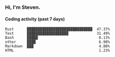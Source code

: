 ### Hi, I'm Steven.

#### Coding activity (past 7 days)
```
Rust      ▓▓▓▓▓▓▓▓▓▓▓▓▓▓▓▓▓▓▓▓▓▓▓▓▓▓▓▓▓▓  47.37%
Text      ▓▓▓▓▓▓▓▓▓▓▓▓▓▓▓▓▓▓▓             31.49%
Bash      ▓▓▓▓▓                            8.13%
other     ▓▓▓▓                             6.98%
Markdown  ▓▓▓                              4.80%
HTML                                       1.23%
```
